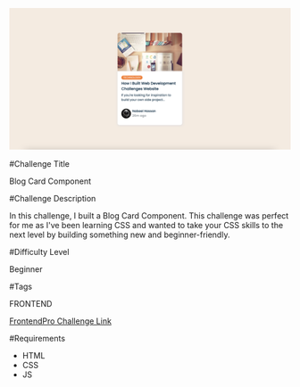 ![Blog Card Component](./design/final-desktop-design.png)

#Challenge Title

Blog Card Component

#Challenge Description

In this challenge, I built a Blog Card Component. This challenge was perfect for me as I've been learning CSS and wanted to take your CSS skills to the next level by building something new and beginner-friendly.

#Difficulty Level

Beginner

#Tags

FRONTEND

[FrontendPro Challenge Link](https://www.frontendpro.dev/frontend-coding-challenges/blog-card-component-bBI5CtACFbEmwqF4LHJU)

#Requirements

- HTML
- CSS
- JS
